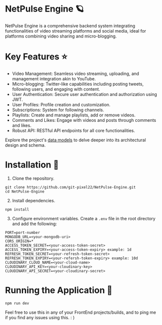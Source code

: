 # NetPulse Engine :ringed_planet: 

NetPulse Engine is a comprehensive backend system integrating functionalities of video streaming platforms and social media, ideal for platforms combining video sharing and micro-blogging.

# Key Features :star: 
- Video Management: Seamless video streaming, uploading, and management integration akin to YouTube.
- Micro-blogging: Twitter-like capabilities including posting tweets, following users, and engaging with content.
- User Authentication: Secure user authentication and authorization using JWT.
- User Profiles: Profile creation and customization.
- Subscriptions: System for following channels.
- Playlists: Create and manage playlists, add or remove videos.
- Comments and Likes: Engage with videos and posts through comments and likes.
- Robust API: RESTful API endpoints for all core functionalities.

Explore the project's [data models](https://app.eraser.io/workspace/YtPqZ1VogxGy1jzIDkzj) to delve deeper into its architectural design and schema.

# Installation 📀

1. Clone the repository.
```
git clone https://github.com/git-pixel22/NetPulse-Engine.git
cd NetPulse-Engine
```
2. Install dependencies.
```
npm install
```
3. Configure environment variables. Create a `.env` file in the root directory and add the following:

```
PORT=port-number
MONGODB_URL=<your-mongodb-uri>
CORS_ORIGIN=*
ACCESS_TOKEN_SECRET=<your-access-token-secret>
ACCESS_TOKEN_EXPIRY=<your-access-token-expiry> example: 1d
REFRESH_TOKEN_SECRET=<your-refresh-token-secret>
REFRESH_TOKEN_EXPIRY=<your-refersh-token-expiry> example: 10d
CLOUDINARY_CLOUD_NAME=<your-cloud-name>
CLOUDINARY_API_KEY=<your-cloudinary-key>
CLOUDINARY_API_SECRET=<your-cloudinary-secret>
```
# Running the Application 🏃
```
npm run dev
```

Feel free to use this in any of your FrontEnd projects/builds, and to ping me if you find any issues using this. : )
